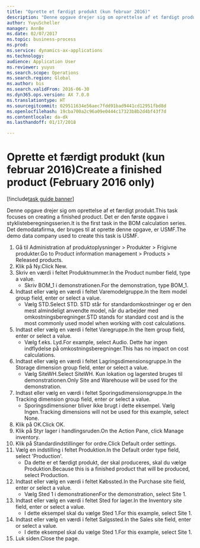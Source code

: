 ```yaml
--- 
title: "Oprette et færdigt produkt (kun februar 2016)"
description: "Denne opgave drejer sig om oprettelse af et færdigt produkt."
author: YuyuScheller
manager: AnnBe
ms.date: 02/07/2017
ms.topic: business-process
ms.prod: 
ms.service: dynamics-ax-applications
ms.technology: 
audience: Application User
ms.reviewer: yuyus
ms.search.scope: Operations
ms.search.region: Global
ms.author: bis
ms.search.validFrom: 2016-06-30
ms.dyn365.ops.version: AX 7.0.0
ms.translationtype: HT
ms.sourcegitcommit: 029511634e56aec7fdd91bad9441cd12951fbd8d
ms.openlocfilehash: 19cba700a2c96a09e0444c17323b8b2d4bf43f7d
ms.contentlocale: da-dk
ms.lasthandoff: 01/17/2018

---
```

# <a name="create-a-finished-product-february-2016-only"></a><span data-ttu-id="aee74-103">Oprette et færdigt produkt (kun februar 2016)</span><span class="sxs-lookup"><span data-stu-id="aee74-103">Create a finished product (February 2016 only)</span></span>

[!include[task guide banner](../../includes/task-guide-banner.md)]

<span data-ttu-id="aee74-104">Denne opgave drejer sig om oprettelse af et færdigt produkt.</span><span class="sxs-lookup"><span data-stu-id="aee74-104">This task focuses on creating a finished product.</span></span> <span data-ttu-id="aee74-105">Det er den første opgave i styklisteberegningsserien.</span><span class="sxs-lookup"><span data-stu-id="aee74-105">It is the first task in the BOM calculation series.</span></span> <span data-ttu-id="aee74-106">Det demodatafirma, der bruges til at oprette denne opgave, er USMF.</span><span class="sxs-lookup"><span data-stu-id="aee74-106">The demo data company used to create this task is USMF.</span></span>

1. <span data-ttu-id="aee74-107">Gå til Administration af produktoplysninger > Produkter > Frigivne produkter.</span><span class="sxs-lookup"><span data-stu-id="aee74-107">Go to Product information management > Products > Released products.</span></span>
2. <span data-ttu-id="aee74-108">Klik på Ny.</span><span class="sxs-lookup"><span data-stu-id="aee74-108">Click New.</span></span>
3. <span data-ttu-id="aee74-109">Skriv en værdi i feltet Produktnummer.</span><span class="sxs-lookup"><span data-stu-id="aee74-109">In the Product number field, type a value.</span></span>
    * <span data-ttu-id="aee74-110">Skriv BOM_1 i demonstrationen.</span><span class="sxs-lookup"><span data-stu-id="aee74-110">For the demonstration, type BOM_1.</span></span>  
4. <span data-ttu-id="aee74-111">Indtast eller vælg en værdi i feltet Varemodelgruppe.</span><span class="sxs-lookup"><span data-stu-id="aee74-111">In the Item model group field, enter or select a value.</span></span>
    * <span data-ttu-id="aee74-112">Vælg STD.</span><span class="sxs-lookup"><span data-stu-id="aee74-112">Select STD.</span></span> <span data-ttu-id="aee74-113">STD står for standardomkostninger og er den mest almindeligt anvendte model, når du arbejder med omkostningsberegninger.</span><span class="sxs-lookup"><span data-stu-id="aee74-113">STD stands for standard cost and is the most commonly used model when working with cost calculations.</span></span>  
5. <span data-ttu-id="aee74-114">Indtast eller vælg en værdi i feltet Varegruppe.</span><span class="sxs-lookup"><span data-stu-id="aee74-114">In the Item group field, enter or select a value.</span></span>
    * <span data-ttu-id="aee74-115">Vælg f.eks. Lyd.</span><span class="sxs-lookup"><span data-stu-id="aee74-115">For example, select Audio.</span></span> <span data-ttu-id="aee74-116">Dette har ingen indflydelse på omkostningsberegninger.</span><span class="sxs-lookup"><span data-stu-id="aee74-116">This has no impact on cost calculations.</span></span>  
6. <span data-ttu-id="aee74-117">Indtast eller vælg en værdi i feltet Lagringsdimensionsgruppe.</span><span class="sxs-lookup"><span data-stu-id="aee74-117">In the Storage dimension group field, enter or select a value.</span></span>
    * <span data-ttu-id="aee74-118">Vælg SiteWH.</span><span class="sxs-lookup"><span data-stu-id="aee74-118">Select SiteWH.</span></span> <span data-ttu-id="aee74-119">Kun lokation og lagersted bruges til demonstrationen.</span><span class="sxs-lookup"><span data-stu-id="aee74-119">Only Site and Warehouse will be used for the demonstration.</span></span>  
7. <span data-ttu-id="aee74-120">Indtast eller vælg en værdi i feltet Sporingsdimensionsgruppe.</span><span class="sxs-lookup"><span data-stu-id="aee74-120">In the Tracking dimension group field, enter or select a value.</span></span>
    * <span data-ttu-id="aee74-121">Sporingsdimensioner bliver ikke brugt i dette eksempel. Vælg Ingen.</span><span class="sxs-lookup"><span data-stu-id="aee74-121">Tracking dimensions will not be used for this example, select None.</span></span>  
8. <span data-ttu-id="aee74-122">Klik på OK.</span><span class="sxs-lookup"><span data-stu-id="aee74-122">Click OK.</span></span>
9. <span data-ttu-id="aee74-123">Klik på Styr lager i handlingsruden.</span><span class="sxs-lookup"><span data-stu-id="aee74-123">On the Action Pane, click Manage inventory.</span></span>
10. <span data-ttu-id="aee74-124">Klik på Standardindstillinger for ordre.</span><span class="sxs-lookup"><span data-stu-id="aee74-124">Click Default order settings.</span></span>
11. <span data-ttu-id="aee74-125">Vælg en indstilling i feltet Produktion.</span><span class="sxs-lookup"><span data-stu-id="aee74-125">In the Default order type field, select 'Production'.</span></span>
    * <span data-ttu-id="aee74-126">Da dette er et færdigt produkt, der skal produceres, skal du vælge Produktion.</span><span class="sxs-lookup"><span data-stu-id="aee74-126">Because this is a finished product that will be produced, select Production.</span></span>  
12. <span data-ttu-id="aee74-127">Indtast eller vælg en værdi i feltet Købssted.</span><span class="sxs-lookup"><span data-stu-id="aee74-127">In the Purchase site field, enter or select a value.</span></span>
    * <span data-ttu-id="aee74-128">Vælg Sted 1 i demonstrationen</span><span class="sxs-lookup"><span data-stu-id="aee74-128">For the demonstration, select Site 1.</span></span>  
13. <span data-ttu-id="aee74-129">Indtast eller vælg en værdi i feltet Sted for lager.</span><span class="sxs-lookup"><span data-stu-id="aee74-129">In the Inventory site field, enter or select a value.</span></span>
    * <span data-ttu-id="aee74-130">I dette eksempel skal du vælge Sted 1.</span><span class="sxs-lookup"><span data-stu-id="aee74-130">For this example, select Site 1.</span></span>  
14. <span data-ttu-id="aee74-131">Indtast eller vælg en værdi i feltet Salgssted.</span><span class="sxs-lookup"><span data-stu-id="aee74-131">In the Sales site field, enter or select a value.</span></span>
    * <span data-ttu-id="aee74-132">I dette eksempel skal du vælge Sted 1.</span><span class="sxs-lookup"><span data-stu-id="aee74-132">For this example, select Site 1.</span></span>  
15. <span data-ttu-id="aee74-133">Luk siden.</span><span class="sxs-lookup"><span data-stu-id="aee74-133">Close the page.</span></span>


